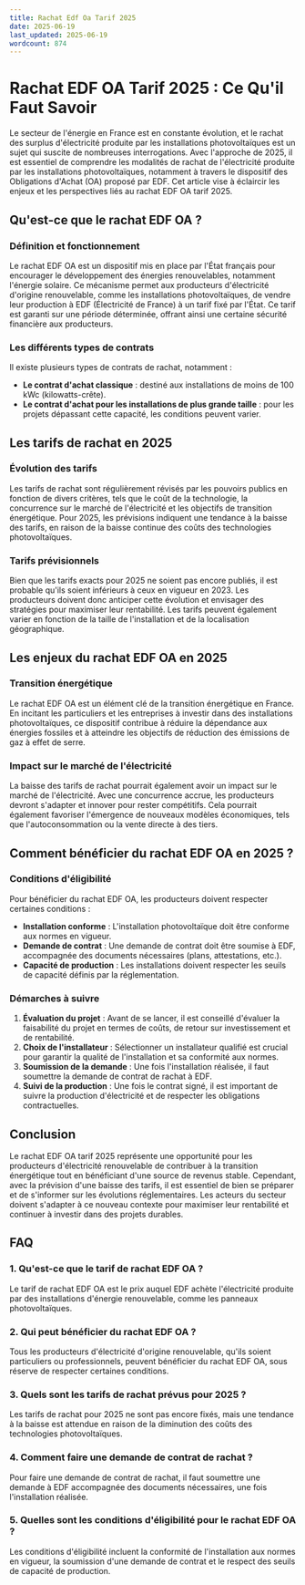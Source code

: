 ```yaml
---
title: Rachat Edf Oa Tarif 2025
date: 2025-06-19
last_updated: 2025-06-19
wordcount: 874
---
```


# Rachat EDF OA Tarif 2025 : Ce Qu'il Faut Savoir

Le secteur de l'énergie en France est en constante évolution, et le rachat des surplus d'électricité produite par les installations photovoltaïques est un sujet qui suscite de nombreuses interrogations. Avec l'approche de 2025, il est essentiel de comprendre les modalités de rachat de l'électricité produite par les installations photovoltaïques, notamment à travers le dispositif des Obligations d'Achat (OA) proposé par EDF. Cet article vise à éclaircir les enjeux et les perspectives liés au rachat EDF OA tarif 2025.

## Qu'est-ce que le rachat EDF OA ?

### Définition et fonctionnement

Le rachat EDF OA est un dispositif mis en place par l'État français pour encourager le développement des énergies renouvelables, notamment l'énergie solaire. Ce mécanisme permet aux producteurs d'électricité d'origine renouvelable, comme les installations photovoltaïques, de vendre leur production à EDF (Électricité de France) à un tarif fixé par l'État. Ce tarif est garanti sur une période déterminée, offrant ainsi une certaine sécurité financière aux producteurs.

### Les différents types de contrats

Il existe plusieurs types de contrats de rachat, notamment :

- **Le contrat d'achat classique** : destiné aux installations de moins de 100 kWc (kilowatts-crête).
- **Le contrat d'achat pour les installations de plus grande taille** : pour les projets dépassant cette capacité, les conditions peuvent varier.

## Les tarifs de rachat en 2025

### Évolution des tarifs

Les tarifs de rachat sont régulièrement révisés par les pouvoirs publics en fonction de divers critères, tels que le coût de la technologie, la concurrence sur le marché de l'électricité et les objectifs de transition énergétique. Pour 2025, les prévisions indiquent une tendance à la baisse des tarifs, en raison de la baisse continue des coûts des technologies photovoltaïques.

### Tarifs prévisionnels

Bien que les tarifs exacts pour 2025 ne soient pas encore publiés, il est probable qu'ils soient inférieurs à ceux en vigueur en 2023. Les producteurs doivent donc anticiper cette évolution et envisager des stratégies pour maximiser leur rentabilité. Les tarifs peuvent également varier en fonction de la taille de l'installation et de la localisation géographique.

## Les enjeux du rachat EDF OA en 2025

### Transition énergétique

Le rachat EDF OA est un élément clé de la transition énergétique en France. En incitant les particuliers et les entreprises à investir dans des installations photovoltaïques, ce dispositif contribue à réduire la dépendance aux énergies fossiles et à atteindre les objectifs de réduction des émissions de gaz à effet de serre.

### Impact sur le marché de l'électricité

La baisse des tarifs de rachat pourrait également avoir un impact sur le marché de l'électricité. Avec une concurrence accrue, les producteurs devront s'adapter et innover pour rester compétitifs. Cela pourrait également favoriser l'émergence de nouveaux modèles économiques, tels que l'autoconsommation ou la vente directe à des tiers.

## Comment bénéficier du rachat EDF OA en 2025 ?

### Conditions d'éligibilité

Pour bénéficier du rachat EDF OA, les producteurs doivent respecter certaines conditions :

- **Installation conforme** : L'installation photovoltaïque doit être conforme aux normes en vigueur.
- **Demande de contrat** : Une demande de contrat doit être soumise à EDF, accompagnée des documents nécessaires (plans, attestations, etc.).
- **Capacité de production** : Les installations doivent respecter les seuils de capacité définis par la réglementation.

### Démarches à suivre

1. **Évaluation du projet** : Avant de se lancer, il est conseillé d'évaluer la faisabilité du projet en termes de coûts, de retour sur investissement et de rentabilité.
2. **Choix de l'installateur** : Sélectionner un installateur qualifié est crucial pour garantir la qualité de l'installation et sa conformité aux normes.
3. **Soumission de la demande** : Une fois l'installation réalisée, il faut soumettre la demande de contrat de rachat à EDF.
4. **Suivi de la production** : Une fois le contrat signé, il est important de suivre la production d'électricité et de respecter les obligations contractuelles.

## Conclusion

Le rachat EDF OA tarif 2025 représente une opportunité pour les producteurs d'électricité renouvelable de contribuer à la transition énergétique tout en bénéficiant d'une source de revenus stable. Cependant, avec la prévision d'une baisse des tarifs, il est essentiel de bien se préparer et de s'informer sur les évolutions réglementaires. Les acteurs du secteur doivent s'adapter à ce nouveau contexte pour maximiser leur rentabilité et continuer à investir dans des projets durables.

## FAQ

### 1. Qu'est-ce que le tarif de rachat EDF OA ?

Le tarif de rachat EDF OA est le prix auquel EDF achète l'électricité produite par des installations d'énergie renouvelable, comme les panneaux photovoltaïques.

### 2. Qui peut bénéficier du rachat EDF OA ?

Tous les producteurs d'électricité d'origine renouvelable, qu'ils soient particuliers ou professionnels, peuvent bénéficier du rachat EDF OA, sous réserve de respecter certaines conditions.

### 3. Quels sont les tarifs de rachat prévus pour 2025 ?

Les tarifs de rachat pour 2025 ne sont pas encore fixés, mais une tendance à la baisse est attendue en raison de la diminution des coûts des technologies photovoltaïques.

### 4. Comment faire une demande de contrat de rachat ?

Pour faire une demande de contrat de rachat, il faut soumettre une demande à EDF accompagnée des documents nécessaires, une fois l'installation réalisée.

### 5. Quelles sont les conditions d'éligibilité pour le rachat EDF OA ?

Les conditions d'éligibilité incluent la conformité de l'installation aux normes en vigueur, la soumission d'une demande de contrat et le respect des seuils de capacité de production.
